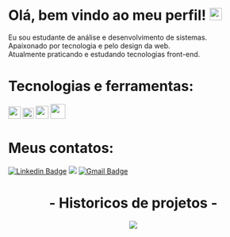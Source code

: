 <h1> Olá, bem vindo ao meu perfil! <img src="https://github.com/souvikguria98/souvikguria98/blob/master/Hi.gif" width="25" alt="Hi Gif" /></h1>

<p>Eu sou estudante de análise e desenvolvimento de sistemas. </br>
Apaixonado por tecnologia e pelo design da web. </br> 
Atualmente praticando e estudando tecnologias front-end. </p>

<h1>Tecnologias e ferramentas: </h1>
<p class="row">
  
  <img src="https://upload.wikimedia.org/wikipedia/commons/6/6a/JavaScript-logo.png" width="25px">
  <img src="https://logodownload.org/wp-content/uploads/2016/10/html5-logo-8.png" width="22px">
  <img src="https://cdn4.iconfinder.com/data/icons/social-media-logos-6/512/121-css3-512.png" width="26px">
  <img src="https://cdn.svgporn.com/logos/visual-studio-code.svg" height="30">
 </p> 

<h1>Meus contatos: </h1>

[![Linkedin Badge](https://img.shields.io/badge/-LinkedIn-blue?style=flat-square&logo=Linkedin&logoColor=white&link=https://www.linkedin.com/in/luiz-eduardo-prado-veltroni-3671971b3/)](https://www.linkedin.com/in/luiz-eduardo-prado-veltroni-3671971b3/)
<a href="https://api.whatsapp.com/send?phone=5515981897613" alt="WhatsApp">
  <img src="https://img.shields.io/badge/-WhatsApp-25d366?style=flat-square&labelColor=25d366&logo=whatsapp&logoColor=white&link=https://api.whatsapp.com/send?phone=5515981897613"/></a>
[![Gmail Badge](https://img.shields.io/badge/-Gmail-D14836?&style=flat-square&logo=Gmail&logoColor=white&link=mailto:eduardoveltroni@hotmail.com)](mailto:eduardoveltroni@hotmail.com) 


<h1 align="center">- Historicos de projetos -</h1>

<p align="center">
  <img align="center" src="https://github-readme-stats.vercel.app/api?username=EduardooPV&count_private=true&show_icons=true&theme=synthwave&bg_color=DEG,2C213B,2b213a,20172C,191224,120D1B" />
</p>

